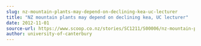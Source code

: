 ```yaml
---
slug: nz-mountain-plants-may-depend-on-declining-kea-uc-lecturer
title: "NZ mountain plants may depend on declining kea, UC lecturer"
date: 2012-11-01
source-url: https://www.scoop.co.nz/stories/SC1211/S00006/nz-mountain-plants-may-depend-on-declining-kea-uc-lecturer.htm
author: university-of-canterbury
---
```

